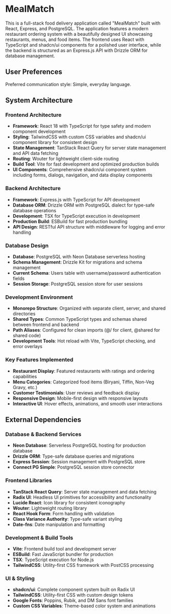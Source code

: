# MealMatch

This is a full-stack food delivery application called "MealMatch" built with React, Express, and PostgreSQL. The application features a modern restaurant ordering system with a beautifully designed UI showcasing restaurants, menus, and food items. The frontend uses React with TypeScript and shadcn/ui components for a polished user interface, while the backend is structured as an Express.js API with Drizzle ORM for database management.

## User Preferences

Preferred communication style: Simple, everyday language.

## System Architecture

### Frontend Architecture
- **Framework**: React 18 with TypeScript for type safety and modern component development
- **Styling**: TailwindCSS with custom CSS variables and shadcn/ui component library for consistent design
- **State Management**: TanStack React Query for server state management and API data fetching
- **Routing**: Wouter for lightweight client-side routing
- **Build Tool**: Vite for fast development and optimized production builds
- **UI Components**: Comprehensive shadcn/ui component system including forms, dialogs, navigation, and data display components

### Backend Architecture
- **Framework**: Express.js with TypeScript for API development
- **Database ORM**: Drizzle ORM with PostgreSQL dialect for type-safe database operations
- **Development**: TSX for TypeScript execution in development
- **Production Build**: ESBuild for fast production bundling
- **API Design**: RESTful API structure with middleware for logging and error handling

### Database Design
- **Database**: PostgreSQL with Neon Database serverless hosting
- **Schema Management**: Drizzle Kit for migrations and schema management
- **Current Schema**: Users table with username/password authentication fields
- **Session Storage**: PostgreSQL session store for user sessions

### Development Environment
- **Monorepo Structure**: Organized with separate client, server, and shared directories
- **Shared Types**: Common TypeScript types and schemas shared between frontend and backend
- **Path Aliases**: Configured for clean imports (@/ for client, @shared for shared code)
- **Development Tools**: Hot reload with Vite, TypeScript checking, and error overlays

### Key Features Implemented
- **Restaurant Display**: Featured restaurants with ratings and ordering capabilities
- **Menu Categories**: Categorized food items (Biryani, Tiffin, Non-Veg Gravy, etc.)
- **Customer Testimonials**: User reviews and feedback display
- **Responsive Design**: Mobile-first design with responsive layouts
- **Interactive UI**: Hover effects, animations, and smooth user interactions

## External Dependencies

### Database & Backend Services
- **Neon Database**: Serverless PostgreSQL hosting for production database
- **Drizzle ORM**: Type-safe database queries and migrations
- **Express Session**: Session management with PostgreSQL store
- **Connect PG Simple**: PostgreSQL session store connector

### Frontend Libraries
- **TanStack React Query**: Server state management and data fetching
- **Radix UI**: Headless UI primitives for accessibility and functionality
- **Lucide React**: Icon library for consistent iconography
- **Wouter**: Lightweight routing library
- **React Hook Form**: Form handling with validation
- **Class Variance Authority**: Type-safe variant styling
- **Date-fns**: Date manipulation and formatting

### Development & Build Tools
- **Vite**: Frontend build tool and development server
- **ESBuild**: Fast JavaScript bundler for production
- **TSX**: TypeScript execution for Node.js
- **TailwindCSS**: Utility-first CSS framework with PostCSS processing

### UI & Styling
- **shadcn/ui**: Complete component system built on Radix UI
- **TailwindCSS**: Utility-first CSS with custom design tokens
- **Google Fonts**: Poppins, Rubik, and DM Sans font families
- **Custom CSS Variables**: Theme-based color system and animations


